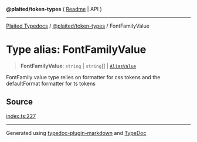 **@plaited/token-types** ( [Readme](../README.md) \| API )

***

[Plaited Typedocs](../../../modules.md) / [@plaited/token-types](../modules.md) / FontFamilyValue

# Type alias: FontFamilyValue

> **FontFamilyValue**: `string` \| `string`[] \| [`AliasValue`](AliasValue.md)

FontFamily value type relies on formatter for css tokens
and the defaultFormat formatter for ts tokens

## Source

[index.ts:227](https://github.com/plaited/plaited/blob/95d1a1b/libs/token-types/src/index.ts#L227)

***

Generated using [typedoc-plugin-markdown](https://www.npmjs.com/package/typedoc-plugin-markdown) and [TypeDoc](https://typedoc.org/)
